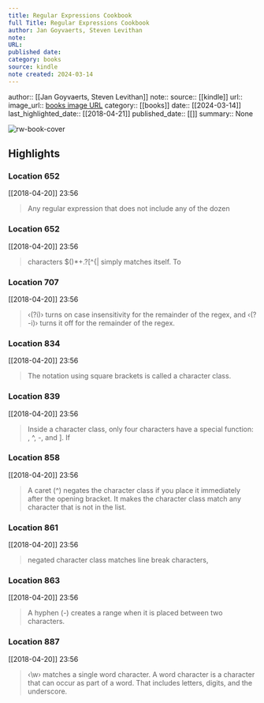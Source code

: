 ```yaml
---
title: Regular Expressions Cookbook
full Title: Regular Expressions Cookbook
author: Jan Goyvaerts, Steven Levithan
note: 
URL: 
published date: 
category: books
source: kindle
note created: 2024-03-14
---
```

author:: [[Jan Goyvaerts, Steven Levithan]]
note:: 
source:: [[kindle]]
url:: 
image_url:: [books image URL](https://images-na.ssl-images-amazon.com/images/I/51JETzsPyVL._SL200_.jpg)
category:: [[books]]
date:: [[2024-03-14]]
last_highlighted_date:: [[2018-04-21]]
published_date:: [[]]
summary:: None

![rw-book-cover](https://images-na.ssl-images-amazon.com/images/I/51JETzsPyVL._SL200_.jpg)

## Highlights
### Location 652
[[2018-04-20]] 23:56
> Any regular expression that does not include any of the dozen


### Location 652
[[2018-04-20]] 23:56
> characters $()*+.?[\^{| simply matches itself. To


### Location 707
[[2018-04-20]] 23:56
> ‹(?i)› turns on case insensitivity for the remainder of the regex, and ‹(?-i)› turns it off for the remainder of the regex.


### Location 834
[[2018-04-20]] 23:56
> The notation using square brackets is called a character class.


### Location 839
[[2018-04-20]] 23:56
> Inside a character class, only four characters have a special function: \, ^, -, and ]. If


### Location 858
[[2018-04-20]] 23:56
> A caret (^) negates the character class if you place it immediately after the opening bracket. It makes the character class match any character that is not in the list.


### Location 861
[[2018-04-20]] 23:56
> negated character class matches line break characters,


### Location 863
[[2018-04-20]] 23:56
> A hyphen (-) creates a range when it is placed between two characters.


### Location 887
[[2018-04-20]] 23:56
> ‹\w› matches a single word character. A word character is a character that can occur as part of a word. That includes letters, digits, and the underscore.


